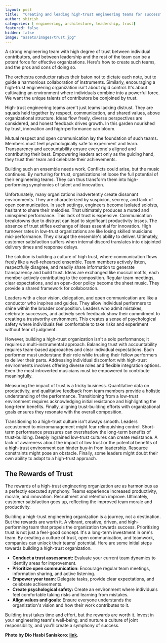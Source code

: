 ```yaml
---
layout: post
title:  "Creating and leading high-trust engineering teams for success"
author: shirish
categories: [ engineering, architecture, leadership, trust]
featured: false
hidden: false
image: "assets/images/trust.jpg"
---
```


A strong engineering team with high degree of trust between individual contributors, and between leadership and the rest of the team can be a potent force for effective organizations. Here's how to create such teams, and the pros and cons of doing so.

The orchestra conductor raises their baton not to dictate each note, but to guide a harmonious collaboration of instruments. Similarly, encouraging a high-trust engineering organization isn't about rigid control. It's about cultivating an environment where individuals combine into a powerful force. We want the unique talents of contributors be conjoined by trust.

High-trust engineering teams aren't just teams lacking distrust. They are squads held together by respect, communication, and shared values, above organizational structure. Ideas flow freely, diverse perspectives are considered, and honest feedback drives growth. In this garden nourished by trust, innovation and high-performance can bloom.

Mutual respect and open communication lay the foundation of such teams. Members must feel psychologically safe to experiment and learn. Transparency and accountability ensure everyone's aligned and contributing their best. Empowering leaders act only as the guiding hand, they trust their team and celebrate their achievements.

Building such an ensemble needs work. Conflicts could arise, but the music continues. By nurturing for trust, organizations let loose the full potential of their engineering teams. They can  thus transform them into high-performing symphonies of talent and innovation.

Unfortunately, many organizations inadvertently create dissonant environments. They are characterized by suspicion, secrecy, and lack of open communication. In such settings, engineers become isolated soloists, hesitant to share their melodies. That ultimately produces a muted and uninspired performance. This lack of trust is expensive. Communication breakdowns due to distrust can lead to significant productivity losses. The absence of trust stifles exchange of ideas essential for innovation. High turnover rates in low-trust organizations are like losing skilled musicians mid-performance. They disrupt the ensemble's ability to deliver. Ultimately, customer satisfaction suffers when internal discord translates into disjointed delivery times and response delays. 

The solution is building a culture of high trust, where communication flows freely like a well-rehearsed ensemble. Team members actively listen, respectfully disagree, and readily share information to generate transparency and build trust. Ideas are exchanged like musical motifs, each member actively contributing to the composition. Regular team meetings, clear expectations, and an open-door policy become the sheet music. They provide a shared framework for collaboration.

Leaders with a clear vision, delegation, and open communication are like a conductor who inspires and guides. They allow individual performers to shine within the broader composition. Leaders who admit mistakes, celebrate successes, and actively seek feedback show their commitment to creating a trustworthy environment. This creates a sense of psychological safety where individuals feel comfortable to take risks and experiment without fear of judgment.

However, building a high-trust organization isn't a solo performance; it requires a multi-instrumental approach. Balancing trust with accountability requires team-based approaches and clear individual expectations. Each performer must understand their role while trusting their fellow performers to deliver their parts. Addressing individual discomfort with high-trust environments involves offering diverse roles and flexible integration options. Even the most introverted musicians must be empowered to contribute meaningfully.

Measuring the impact of trust is a tricky business. Quantitative data on productivity, and qualitative feedback from team members provide a holistic understanding of the performance. Transitioning from a low-trust environment requires acknowledging initial resistance and highlighting the long-term benefits. Finally, aligning trust-building efforts with organizational goals ensures they resonate with the overall composition.

Transitioning to a high-trust culture isn't always smooth. Leaders accustomed to micromanagement might fear relinquishing control. Short-term performance pressures can overshadow the long-term benefits of trust-building. Deeply ingrained low-trust cultures can create resistance. A lack of awareness about the impact of low trust or the potential benefits of a high-trust environment can hinder buy-in from leadership. Resource constraints might pose an obstacle. Finally, some leaders might doubt their own ability to adapt to a high-trust approach.

## The Rewards of Trust

The rewards of a high-trust engineering organization are as harmonious as a perfectly executed symphony. Teams experience increased productivity, morale, and innovation. Recruitment and retention improve. Ultimately, customer satisfaction goes up, reflecting the improved team morale and productivity.

Building a high-trust engineering organization is a journey, not a destination. But the rewards are worth it. A vibrant, creative, driven, and high-performing team that propels the organization towards success. Prioritizing trust is not just a feel-good concept. It's a long-term investment in one's team. By creating a culture of trust, open communication, and teamwork, companies can unlock their teams' potential. Here are some initial steps towards building a high-trust organization.

* **Conduct a trust assessment:** Evaluate your current team dynamics to identify areas for improvement. 
* **Prioritize open communication:** Encourage regular team meetings, information sharing, and active listening.
* **Empower your team:** Delegate tasks, provide clear expectations, and celebrate achievements.
* **Create psychological safety:** Create an environment where individuals feel comfortable taking risks and learning from mistakes.
* **Align values and goals:** Ensure everyone understands the organization's vision and how their work contributes to it.

Building trust takes time and effort, but the rewards are worth it. Invest in your engineering team's well-being, and nurture a culture of joint responsibility, and you'll create a symphony of success.


__Photo by Dio Hasbi Saniskoro: [link](https://www.pexels.com/photo/people-doing-group-hand-cheer-3280130/).__